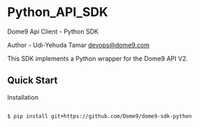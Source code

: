 # Python_API_SDK

Dome9 Api Client - Python SDK

Author - Udi-Yehuda Tamar [devops@dome9.com](mailto:devops@dome9.com)

This SDK implements a Python wrapper for the Dome9 API V2.

Quick Start
-----------

Installation
~~~~~~~~~~~~

$ pip install git+https://github.com/Dome9/dome9-sdk-python
